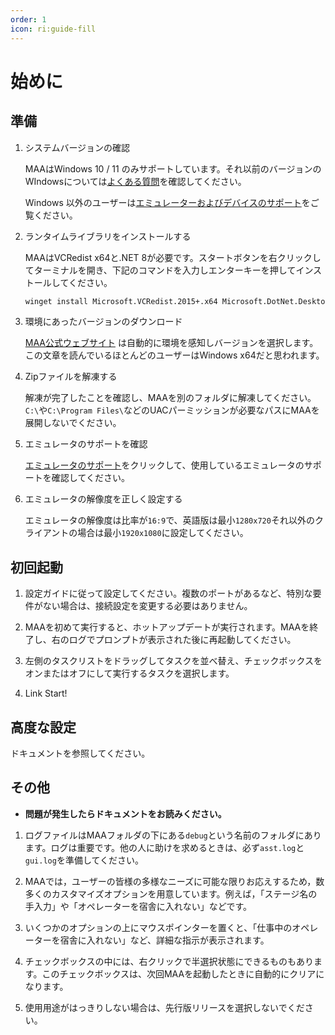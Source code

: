 ```yaml
---
order: 1
icon: ri:guide-fill
---
```


# 始めに

## 準備

1. システムバージョンの確認

   MAAはWindows 10 / 11 のみサポートしています。それ以前のバージョンのWIndowsについては[よくある質問](./faq.md#システムの問題)を確認してください。

   Windows 以外のユーザーは[エミュレーターおよびデバイスのサポート](./device/)をご覧ください。

2. ランタイムライブラリをインストールする

   MAAはVCRedist x64と.NET 8が必要です。スタートボタンを右クリックしてターミナルを開き、下記のコマンドを入力しエンターキーを押してインストールしてください。

   ```sh
   winget install Microsoft.VCRedist.2015+.x64 Microsoft.DotNet.DesktopRuntime.8
   ```

3. 環境にあったバージョンのダウンロード

   [MAA公式ウェブサイト](https://maa.plus/) は自動的に環境を感知しバージョンを選択します。この文章を読んでいるほとんどのユーザーはWindows x64だと思われます。

4. Zipファイルを解凍する

   解凍が完了したことを確認し、MAAを別のフォルダに解凍してください。`C:\`や`C:\Program Files\`などのUACパーミッションが必要なパスにMAAを展開しないでください。

5. エミュレータのサポートを確認

   [エミュレータのサポート](./device)をクリックして、使用しているエミュレータのサポートを確認してください。

6. エミュレータの解像度を正しく設定する

   エミュレータの解像度は比率が`16:9`で、英語版は最小`1280x720`それ以外のクライアントの場合は最小`1920x1080`に設定してください。

## 初回起動

1. 設定ガイドに従って設定してください。複数のポートがあるなど、特別な要件がない場合は、接続設定を変更する必要はありません。

2. MAAを初めて実行すると、ホットアップデートが実行されます。MAAを終了し、右のログでプロンプトが表示された後に再起動してください。

3. 左側のタスクリストをドラッグしてタスクを並べ替え、チェックボックスをオンまたはオフにして実行するタスクを選択します。

4. Link Start!

## 高度な設定

ドキュメントを参照してください。

## その他

- **問題が発生したらドキュメントをお読みください。**

1. ログファイルはMAAフォルダの下にある`debug`という名前のフォルダにあります。ログは重要です。他の人に助けを求めるときは、必ず`asst.log`と`gui.log`を準備してください。

2. MAAでは，ユーザーの皆様の多様なニーズに可能な限りお応えするため，数多くのカスタマイズオプションを用意しています。例えば，「ステージ名の手入力」や「オペレーターを宿舎に入れない」などです。

3. いくつかのオプションの上にマウスポインターを置くと、「仕事中のオペレーターを宿舎に入れない」など、詳細な指示が表示されます。

4. チェックボックスの中には、右クリックで半選択状態にできるものもあります。このチェックボックスは、次回MAAを起動したときに自動的にクリアになります。

5. 使用用途がはっきりしない場合は、先行版リリースを選択しないでください。
